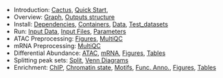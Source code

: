 
* Introduction: [Cactus](/README.md), [Quick Start](/docs/Intro__Quick_start.md), 
* Overview: [Graph](/docs/Overview__Graph.md), [Outputs structure](/docs/Overview__Outputs_structure.md)
* Install: [Dependencies](/docs/Install__Dependencies.md), [Containers](/docs/Install__Containers.md), [Data](/docs/Install__Data.md), [Test_datasets](/docs/Install__Test_datasets.md)
* Run: [Input Data](/docs/ID__Input_data.md), [Input Files](/docs/ID__Input_files.md), [Parameters](/docs/ID__Parameters.md)
* ATAC Preprocessing: [Figures](/docs/AP__Figures.md), [MultiQC](/docs/MP__MultiQC.md)
* mRNA Preprocessing: [MultiQC](/docs/Prepro__MultiQC.md)
* Differential Abundance: [ATAC](/docs/DA__DiffBind.md), [mRNA](/docs/DA__Sleuth.md), [Figures](/docs/DA__Figures.md), [Tables](/docs/DA__Tables.md)
* Splitting peak sets: [Split](/docs/SP__Splitting_peak_sets.md), [Venn Diagrams](/docs/SP__Venn_diagrams.md)
* Enrichment: [ChIP](/docs/Enrich__CHIP.md), [Chromatin state](/docs/Enrich__Chromatin_states.md), [Motifs](/docs/Enrich__Motifs.md), [Func. Anno.](/docs/Enrich__Functional_annotations.md), [Figures](/docs/Enrich__Figures.md), [Tables](/docs/Enrich__Tables.md)


[](END_OF_MENU)